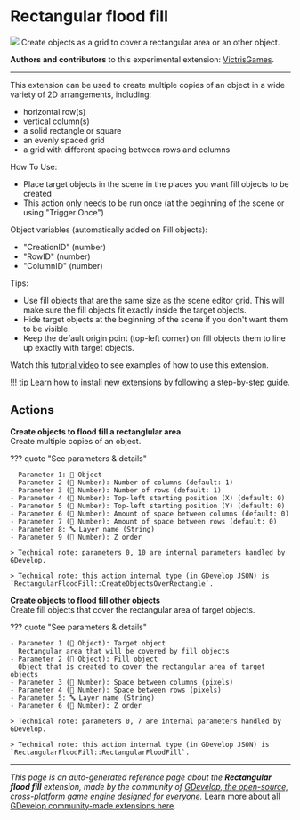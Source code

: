 # Rectangular flood fill

<img src="https://resources.gdevelop-app.com/assets/Icons/Glyphster Pack/Master/SVG/Graphic Design/Graphic Design_grid.svg" class="extension-icon"></img>
Create objects as a grid to cover a rectangular area or an other object.

**Authors and contributors** to this experimental extension: [VictrisGames](https://gd.games/VictrisGames).

---

This extension can be used to create multiple copies of an object in a wide variety of 2D arrangements, including:

- horizontal row(s)
- vertical column(s)
- a solid rectangle or square
- an evenly spaced grid
- a grid with different spacing between rows and columns

How To Use:

- Place target objects in the scene in the places you want fill objects to be created
- This action only needs to be run once (at the beginning of the scene or using "Trigger Once")

Object variables (automatically added on Fill objects): 

- "CreationID" (number)
- "RowID" (number)
- "ColumnID" (number)

Tips:

- Use fill objects that are the same size as the scene editor grid.  This will make sure the fill objects fit exactly inside the target objects.
- Hide target objects at the beginning of the scene if you don't want them to be visible.
- Keep the default origin point (top-left corner) on fill objects them to line up exactly with target objects.

Watch this [tutorial video](https://youtu.be/rlGSlNSRR9w) to see examples of how to use this extension.

!!! tip
    Learn [how to install new extensions](/gdevelop5/extensions/search) by following a step-by-step guide.

## Actions

**Create objects to flood fill a rectanglular area**  
Create multiple copies of an object.

??? quote "See parameters & details"

    - Parameter 1: 👾 Object
    - Parameter 2 (🔢 Number): Number of columns (default: 1)
    - Parameter 3 (🔢 Number): Number of rows (default: 1)
    - Parameter 4 (🔢 Number): Top-left starting position (X) (default: 0)
    - Parameter 5 (🔢 Number): Top-left starting position (Y) (default: 0)
    - Parameter 6 (🔢 Number): Amount of space between columns (default: 0)
    - Parameter 7 (🔢 Number): Amount of space between rows (default: 0)
    - Parameter 8: 🔤 Layer name (String)
    - Parameter 9 (🔢 Number): Z order

    > Technical note: parameters 0, 10 are internal parameters handled by GDevelop.

    > Technical note: this action internal type (in GDevelop JSON) is `RectangularFloodFill::CreateObjectsOverRectangle`.

**Create objects to flood fill other objects**  
Create fill objects that cover the rectangular area of target objects.

??? quote "See parameters & details"

    - Parameter 1 (👾 Object): Target object
      Rectangular area that will be covered by fill objects
    - Parameter 2 (👾 Object): Fill object
      Object that is created to cover the rectangular area of target objects
    - Parameter 3 (🔢 Number): Space between columns (pixels)
    - Parameter 4 (🔢 Number): Space between rows (pixels)
    - Parameter 5: 🔤 Layer name (String)
    - Parameter 6 (🔢 Number): Z order

    > Technical note: parameters 0, 7 are internal parameters handled by GDevelop.

    > Technical note: this action internal type (in GDevelop JSON) is `RectangularFloodFill::RectangularFloodFill`.




---

*This page is an auto-generated reference page about the **Rectangular flood fill** extension, made by the community of [GDevelop, the open-source, cross-platform game engine designed for everyone](https://gdevelop.io/).* Learn more about [all GDevelop community-made extensions here](/gdevelop5/extensions).